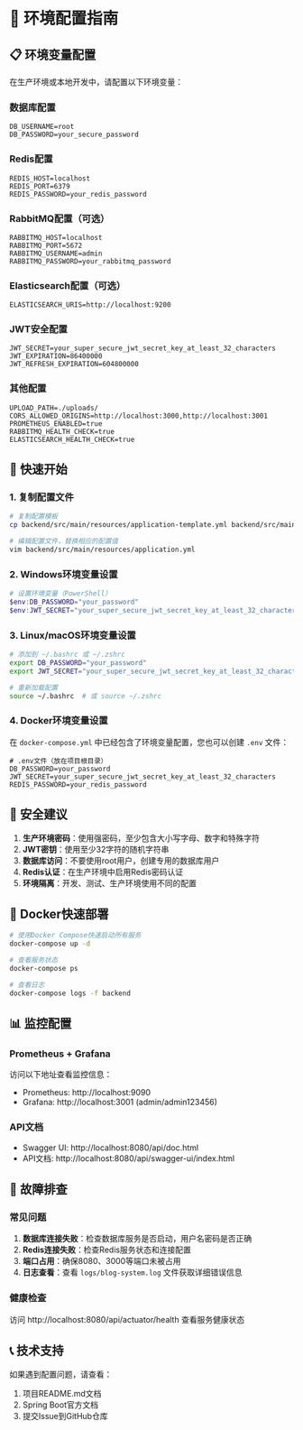 # 🔧 环境配置指南

## 📋 环境变量配置

在生产环境或本地开发中，请配置以下环境变量：

### 数据库配置
```env
DB_USERNAME=root
DB_PASSWORD=your_secure_password
```

### Redis配置
```env
REDIS_HOST=localhost
REDIS_PORT=6379
REDIS_PASSWORD=your_redis_password
```

### RabbitMQ配置（可选）
```env
RABBITMQ_HOST=localhost
RABBITMQ_PORT=5672
RABBITMQ_USERNAME=admin
RABBITMQ_PASSWORD=your_rabbitmq_password
```

### Elasticsearch配置（可选）
```env
ELASTICSEARCH_URIS=http://localhost:9200
```

### JWT安全配置
```env
JWT_SECRET=your_super_secure_jwt_secret_key_at_least_32_characters
JWT_EXPIRATION=86400000
JWT_REFRESH_EXPIRATION=604800000
```

### 其他配置
```env
UPLOAD_PATH=./uploads/
CORS_ALLOWED_ORIGINS=http://localhost:3000,http://localhost:3001
PROMETHEUS_ENABLED=true
RABBITMQ_HEALTH_CHECK=true
ELASTICSEARCH_HEALTH_CHECK=true
```

## 🚀 快速开始

### 1. 复制配置文件
```bash
# 复制配置模板
cp backend/src/main/resources/application-template.yml backend/src/main/resources/application.yml

# 编辑配置文件，替换相应的配置值
vim backend/src/main/resources/application.yml
```

### 2. Windows环境变量设置
```powershell
# 设置环境变量（PowerShell）
$env:DB_PASSWORD="your_password"
$env:JWT_SECRET="your_super_secure_jwt_secret_key_at_least_32_characters"
```

### 3. Linux/macOS环境变量设置
```bash
# 添加到 ~/.bashrc 或 ~/.zshrc
export DB_PASSWORD="your_password"
export JWT_SECRET="your_super_secure_jwt_secret_key_at_least_32_characters"

# 重新加载配置
source ~/.bashrc  # 或 source ~/.zshrc
```

### 4. Docker环境变量设置
在 `docker-compose.yml` 中已经包含了环境变量配置，您也可以创建 `.env` 文件：

```env
# .env文件（放在项目根目录）
DB_PASSWORD=your_password
JWT_SECRET=your_super_secure_jwt_secret_key_at_least_32_characters
REDIS_PASSWORD=your_redis_password
```

## 🔐 安全建议

1. **生产环境密码**：使用强密码，至少包含大小写字母、数字和特殊字符
2. **JWT密钥**：使用至少32字符的随机字符串
3. **数据库访问**：不要使用root用户，创建专用的数据库用户
4. **Redis认证**：在生产环境中启用Redis密码认证
5. **环境隔离**：开发、测试、生产环境使用不同的配置

## 🐳 Docker快速部署

```bash
# 使用Docker Compose快速启动所有服务
docker-compose up -d

# 查看服务状态
docker-compose ps

# 查看日志
docker-compose logs -f backend
```

## 📊 监控配置

### Prometheus + Grafana
访问以下地址查看监控信息：
- Prometheus: http://localhost:9090
- Grafana: http://localhost:3001 (admin/admin123456)

### API文档
- Swagger UI: http://localhost:8080/api/doc.html
- API文档: http://localhost:8080/api/swagger-ui/index.html

## 🔧 故障排查

### 常见问题
1. **数据库连接失败**：检查数据库服务是否启动，用户名密码是否正确
2. **Redis连接失败**：检查Redis服务状态和连接配置
3. **端口占用**：确保8080、3000等端口未被占用
4. **日志查看**：查看 `logs/blog-system.log` 文件获取详细错误信息

### 健康检查
访问 http://localhost:8080/api/actuator/health 查看服务健康状态

## 📞 技术支持

如果遇到配置问题，请查看：
1. 项目README.md文档
2. Spring Boot官方文档
3. 提交Issue到GitHub仓库
